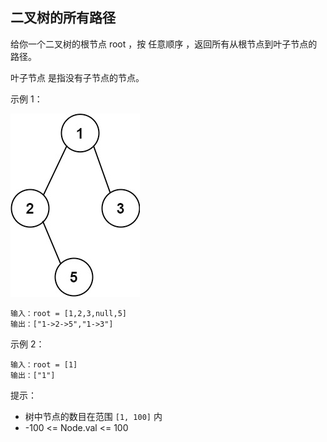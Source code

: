 ## 二叉树的所有路径

给你一个二叉树的根节点 root ，按 任意顺序 ，返回所有从根节点到叶子节点的路径。

叶子节点 是指没有子节点的节点。


示例 1：

![img.png](../images/257.binary-tree-paths.png)
```
输入：root = [1,2,3,null,5]
输出：["1->2->5","1->3"]
```

示例 2：

```
输入：root = [1]
输出：["1"]
```

提示：

* 树中节点的数目在范围 `[1, 100]` 内
* -100 <= Node.val <= 100
